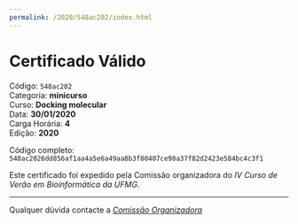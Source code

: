 ```yaml
---
permalink: /2020/548ac202/index.html
---
```


# Certificado Válido

Código: `548ac202`<br>
Categoria: **minicurso**<br>
Curso: **Docking molecular**<br>
Data: **30/01/2020**<br>
Carga Horária: **4**<br>
Edição: **2020**<br>


Código completo: `548ac2026dd856af1aa4a5e6a49aa8b3f80407ce98a37f82d2423e584bc4c3f1`


Este certificado foi expedido pela Comissão organizadora do *IV Curso de Verão em Bioinformática da UFMG*.

----

Qualquer dúvida contacte a [_Comissão Organizadora_](<mailto:cursobioinfoufmg@gmail.com$subject=[Certificados]>)

